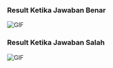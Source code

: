 ### Result Ketika Jawaban Benar
<img align="center" fit="fill" alt="GIF" src="https://github.com/Shuichi126/tebak/blob/main/vid/benar.gif" />

### Result Ketika Jawaban Salah
<img align="center" fit="fill" alt="GIF" src="https://github.com/Shuichi126/tebak/blob/main/vid/salah.gif" />
